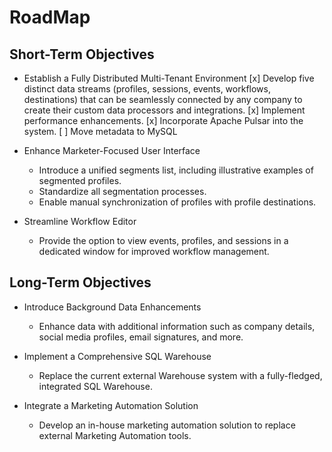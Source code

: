 # RoadMap

## Short-Term Objectives

* Establish a Fully Distributed Multi-Tenant Environment
  [x] Develop five distinct data streams (profiles, sessions, events, workflows, destinations) that can be seamlessly connected by any company to create their custom data processors and integrations.
  [x] Implement performance enhancements.
  [x] Incorporate Apache Pulsar into the system.
  [ ] Move metadata to MySQL

* Enhance Marketer-Focused User Interface
  - Introduce a unified segments list, including illustrative examples of segmented profiles.
  - Standardize all segmentation processes.
  - Enable manual synchronization of profiles with profile destinations.

* Streamline Workflow Editor
  - Provide the option to view events, profiles, and sessions in a dedicated window for improved workflow management.

## Long-Term Objectives

* Introduce Background Data Enhancements
  - Enhance data with additional information such as company details, social media profiles, email signatures, and more.

* Implement a Comprehensive SQL Warehouse
  - Replace the current external Warehouse system with a fully-fledged, integrated SQL Warehouse.

* Integrate a Marketing Automation Solution
  - Develop an in-house marketing automation solution to replace external Marketing Automation tools.
